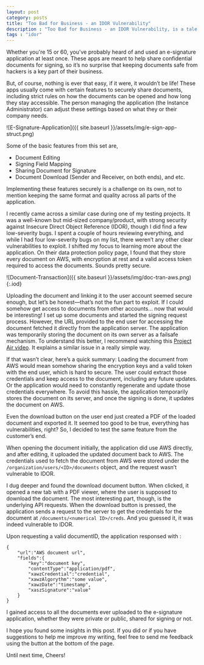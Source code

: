 ```yaml
---
layout: post
category: posts
title: "Too Bad for Business - an IDOR Vulnerability"
description : "Too Bad for Business - an IDOR Vulnerability, is a tale about how I managed to find an IDOR vulnerability which risks the company's entire business model"
tags : "idor"
---
```


Whether you're 15 or 60, you've probably heard of and used an e-signature application at least once. These apps are meant to help share confidential documents for signing, so it’s no surprise that keeping documents safe from hackers is a key part of their business.

But, of course, nothing is ever that easy, if it were, it wouldn’t be life! These apps usually come with certain features to securely share documents, including strict rules on how the documents can be opened and how long they stay accessible. The person managing the application (the Instance Administrator) can adjust these settings based on what they or their company needs.

![E-Signature-Application]({{ site.baseurl }}/assets/img/e-sign-app-struct.png)

Some of the basic features from this set are,
- Document Editing
- Signing Field Mapping
- Sharing Document for Signature
- Document Download (Sender and Receiver, on both ends), and etc.

Implementing these features securely is a challenge on its own, not to mention keeping the same format and quality across all parts of the application.

I recently came across a similar case during one of my testing projects. It was a well-known but mid-sized company/product, with strong security against Insecure Direct Object Reference (IDOR), though I did find a few low-severity bugs.
I spent a couple of hours reviewing everything, and while I had four low-severity bugs on my list, there weren’t any other clear vulnerabilities to exploit. I shifted my focus to learning more about the application. On their data protection policy page, I found that they store every document on AWS, with encryption at rest and a valid access token required to access the documents. Sounds pretty secure.

![Document-Transaction]({{ site.baseurl }}/assets/img/doc-tran-aws.png){:.iod}

Uploading the document and linking it to the user account seemed secure enough, but let’s be honest—that’s not the fun part to exploit. If I could somehow get access to documents from other accounts... now that would be interesting!
I set up some documents and started the signing request process. However, the URL provided to the end user for accessing the document fetched it directly from the application server. The application was temporarily storing the document on its own server as a failsafe mechanism.
To understand this better, I recommend watching this [Project Air video](https://www.youtube.com/watch?v=tEpn-6dBn-M&t=330). It explains a similar issue in a really simple way.

If that wasn’t clear, here’s a quick summary: Loading the document from AWS would mean somehow sharing the encryption keys and a valid token with the end user, which is hard to secure. The user could extract those credentials and keep access to the document, including any future updates. Or the application would need to constantly regenerate and update those credentials everywhere. To avoid this hassle, the application temporarily stores the document on its server, and once the signing is done, it updates the document on AWS.

Even the download button on the user end just created a PDF of the loaded document and exported it. It seemed too good to be true, everything has vulnerabilities, right? So, I decided to test the same feature from the customer’s end.

When opening the document initially, the application did use AWS directly, and after editing, it uploaded the updated document back to AWS. The credentials used to fetch the document from AWS were stored under the `/organization/users/<ID>/documents` object, and the request wasn’t vulnerable to IDOR.

I dug deeper and found the download document button. When clicked, it opened a new tab with a PDF viewer, where the user is supposed to download the document. The most interesting part, though, is the underlying API requests.
When the download button is pressed, the application sends a request to the server to get the credentials for the document at `/documents/<numerical ID>/creds`. And you guessed it, it was indeed vulnerable to IDOR.

Upon requesting a valid documentID, the application responsed with : 
```
{
    "url":"AWS document url",
    "fields":{
        "key":"document key",
        "contentType":"application/pdf",
        "xawzCredential":"credential",
        "xawzAlgorythm":"some value",
        "xawzDate":"timestamp",
        "xaszSignature":"value"
    }
}
```

I gained access to all the documents ever uploaded to the e-signature application, whether they were private or public, shared for signing or not.

I hope you found some insights in this post. If you did or if you have suggestions to help me improve my writing, feel free to send me feedback using the button at the bottom of the page.

Until next time,
Cheers!